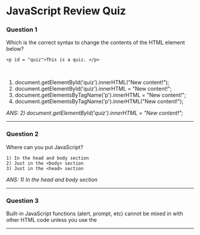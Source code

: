 # JavaScript Review Quiz

### Question 1
Which is the correct syntax to change the contents of the HTML element below?

    <p id = "quiz">This is a quiz. </p>
<br>

1) document.getElementById('quiz').innerHTML("New content!");
2) document.getElementById('quiz').innerHTML = "New content!";
3) document.getElementsByTagName('p').innerHTML = "New content!";
4) document.getElementsByTagName('p').innerHTML("New content!");

_ANS: 2) document.getElementById('quiz').innerHTML = "New content!";_<hr>

### Question 2
Where can you put JavaScript?

    1) In the head and body section
    2) Just in the <body> section
    3) Just in the <head> section

_ANS: 1) In the head and body section_<hr>

### Question 3
Built-in JavaScript functions (alert, prompt, etc) cannot be mixed in with other HTML code unless you use the <script> tag.

    1) True
    2) False
    
_ANS: 2) False_<hr>

### Question 4
Which of the following is the proper way to link to an external JavaScript file?

    1) <script = “file.js”></script>
    2) <script href=“file.js”></script>
    3) <script file = “file.js”></script>
    4) <script>”file.js”</script>
    5) <script src = “file.js”></script>
    
_ANS: 5) <script src = “file.js”></script>_<hr>
    
    
    
